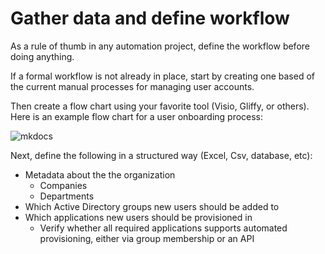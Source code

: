 ﻿# Gather data and define workflow

As a rule of thumb in any automation project, define the workflow before doing anything.

If a formal workflow is not already in place, start by creating one based of the current manual processes for managing user accounts.

Then create a flow chart using your favorite tool (Visio, Gliffy, or others). Here is an example flow chart for a user onboarding process:

![mkdocs](../img/um_onboarding_flow.png)

Next, define the following in a structured way (Excel, Csv, database, etc):
- Metadata about the the organization
    - Companies
    - Departments
- Which Active Directory groups new users should be added to
- Which applications new users should be provisioned in
    - Verify whether all required applications supports automated provisioning, either via group membership or an API
